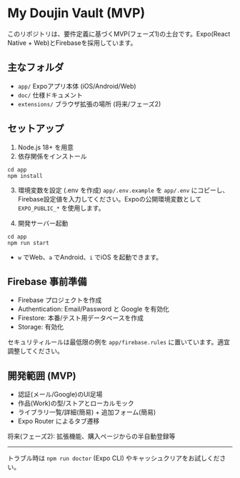# My Doujin Vault (MVP)

このリポジトリは、要件定義に基づくMVP(フェーズ1)の土台です。Expo(React Native + Web)とFirebaseを採用しています。

## 主なフォルダ
- `app/` Expoアプリ本体 (iOS/Android/Web)
- `doc/` 仕様ドキュメント
- `extensions/` ブラウザ拡張の場所 (将来/フェーズ2)

## セットアップ
1) Node.js 18+ を用意
2) 依存関係をインストール

```pwsh
cd app
npm install
```

3) 環境変数を設定 (.env を作成)
`app/.env.example` を `app/.env` にコピーし、Firebase設定値を入力してください。Expoの公開環境変数として `EXPO_PUBLIC_*` を使用します。

4) 開発サーバー起動
```pwsh
cd app
npm run start
```
- `w` でWeb、`a` でAndroid、`i` でiOS を起動できます。

## Firebase 事前準備
- Firebase プロジェクトを作成
- Authentication: Email/Password と Google を有効化
- Firestore: 本番/テスト用データベースを作成
- Storage: 有効化

セキュリティルールは最低限の例を `app/firebase.rules` に置いています。適宜調整してください。

## 開発範囲 (MVP)
- 認証(メール/Google)のUI足場
- 作品(Work)の型/ストアとローカルモック
- ライブラリ一覧/詳細(簡易) + 追加フォーム(簡易)
- Expo Router によるタブ遷移

将来(フェーズ2): 拡張機能、購入ページからの半自動登録等

---
トラブル時は `npm run doctor` (Expo CLI) やキャッシュクリアをお試しください。
